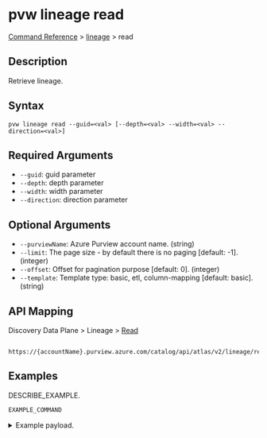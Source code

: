 # pvw lineage read
[Command Reference](../../../README.md#command-reference) > [lineage](./main.md) > read

## Description
Retrieve lineage.

## Syntax
```
pvw lineage read --guid=<val> [--depth=<val> --width=<val> --direction=<val>]
```

## Required Arguments
- `--guid`: guid parameter
- `--depth`: depth parameter
- `--width`: width parameter
- `--direction`: direction parameter

## Optional Arguments
- `--purviewName`: Azure Purview account name. (string)
- `--limit`: The page size - by default there is no paging [default: -1]. (integer)
- `--offset`: Offset for pagination purpose [default: 0]. (integer)
- `--template`: Template type: basic, etl, column-mapping [default: basic]. (string)

## API Mapping
Discovery Data Plane > Lineage > [Read]()
```
 https://{accountName}.purview.azure.com/catalog/api/atlas/v2/lineage/read
```

## Examples
DESCRIBE_EXAMPLE.
```powershell
EXAMPLE_COMMAND
```
<details><summary>Example payload.</summary>
<p>

```json
PASTE_JSON_HERE
```
</p>
</details>